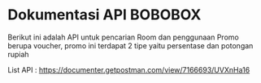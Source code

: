 ﻿# Dokumentasi API BOBOBOX
 Berikut ini adalah API untuk pencarian Room dan penggunaan Promo berupa voucher, promo ini terdapat 2 tipe yaitu persentase dan potongan rupiah<br/>

 List API : https://documenter.getpostman.com/view/7166693/UVXnHa16
